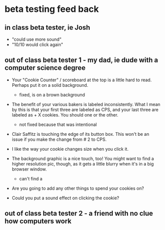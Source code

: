 # beta testing feed back
## in class beta tester, ie Josh
- "could use more sound"
- "10/10 would click again" 

## out of class beta tester 1 - my dad, ie dude with a computer science degree

- Your "Cookie Counter" / scoreboard at the top is a little hard to read. Perhaps put it on a solid background.
    - fixed, is on a brown background
- The benefit of your various bakers is labeled inconsistently. What I mean by this is that your first three are labeled as CPS, and your last three are labeled as + X cookies. You should one or the other. 
    - not fixed because that was intentional

- Clair Saffitz is touching the edge of its button box. This won't be an issue if you make the change from # 2 to CPS.

- I like  the way your cookie changes size when you click it. 

- The background graphic is a nice touch, too! You might want to find a higher resolution pic, though, as it gets a little blurry when it's in a big browser window. 
    - can't find a 
- Are you going to add any other things to spend your cookies on? 

- Could you put a sound effect on clicking the cookie? 

## out of class beta tester 2 - a friend with no clue how computers work


